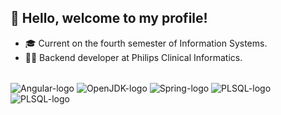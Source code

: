 ## 👋 Hello, welcome to my profile!

- 🎓 Current on the fourth semester of Information Systems.
- 👨‍💻 Backend developer at Philips Clinical Informatics.
<div style="display: inline_block"><br>
  <img align="center" alt="Angular-logo"  src="https://img.shields.io/badge/Angular-DD0031?style=for-the-badge&logo=angular&logoColor=white">
  <img align="center" alt="OpenJDK-logo"  src="https://img.shields.io/badge/OpenJDK-ED8B00?style=for-the-badge&logo=openjdk&logoColor=white">
  <img align="center" alt="Spring-logo"   src="https://img.shields.io/badge/Spring_Boot-F2F4F9?style=for-the-badge&logo=spring-boot">
  <img align="center" alt="PLSQL-logo"    src="https://img.shields.io/badge/PLSQL-F80000?style=for-the-badge&logo=oracle&logoColor=white">
  <img align="center" alt="PLSQL-logo"    src="https://img.shields.io/badge/PostgreSQL-316192?style=for-the-badge&logo=postgresql&logoColor=white">
</div>
